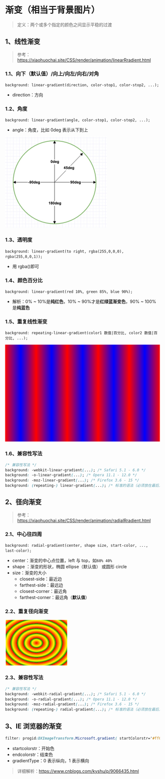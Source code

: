 # 渐变（相当于背景图片）

> 定义：两个或多个指定的颜色之间显示平稳的过渡

## 1、线性渐变

> 参考：https://xiaohuochai.site/CSS/render/animation/linearRradient.html

### 1.1、向下（默认值）/向上/向左/向右/对角

`background: linear-gradient(direction, color-stop1, color-stop2, ...);`

- direction：方向

### 1.2、角度

`background: linear-gradient(angle, color-stop1, color-stop2, ...);`

- angle：角度，比如 0deg 表示从下到上

![线性渐变-角度图](images/线性渐变-角度图.png)

### 1.3、透明度

`background: linear-gradient(to right, rgba(255,0,0,0), rgba(255,0,0,1));`

- 用 rgba()即可

### 1.4、颜色百分比

`background: linear-gradient(red 10%, green 85%, blue 90%);`

- 解析：0% ~ 10%是**纯红色**，10% ~ 90%才是**红绿蓝渐变色**，90% ~ 100%是**纯蓝色**

### 1.5、重复线性渐变

`background: repeating-linear-gradient(color1 数值|百分比, color2 数值|百分比, ...);`

![重复线性渐变](images/重复线性渐变.png)

### 1.6、兼容性写法

```css
/* 兼容性写法 */
background: -webkit-linear-gradient(...); /* Safari 5.1 - 6.0 */
background: -o-linear-gradient(...); /* Opera 11.1 - 12.0 */
background: -moz-linear-gradient(...); /* Firefox 3.6 - 15 */
background: (repeating-) linear-gradient(...); /* 标准的语法（必须放在最后） */
```

## 2、径向渐变

> 参考：https://xiaohuochai.site/CSS/render/animation/radialRradient.html

### 2.1、中心往四周

`background: radial-gradient(center, shape size, start-color, ..., last-color);`

- center：渐变的中心点位置，left 与 top，如`60% 40%`
- shape ：渐变的形状，椭圆 ellipse（默认值） 或圆形 circle
- size：渐变的大小
  - closest-side：最近边
  - farthest-side：最远边
  - closest-corner：最近角
  - farthest-corner：最远角（**默认值**）

### 2.2、重复径向渐变

![重复径向渐变](images/重复径向渐变.png)

### 2.3、兼容性写法

```css
/* 兼容性写法 */
background: -webkit-radial-gradient(...); /* Safari 5.1 - 6.0 */
background: -o-radial-gradient(...); /* Opera 11.1 - 12.0 */
background: -moz-radial-gradient(...); /* Firefox 3.6 - 15 */
background: (repeating-) radial-gradient(...); /* 标准的语法（必须放在最后） */
```

## 3、IE 浏览器的渐变

```css
filter: progid:DXImageTransform.Microsoft.gradient( startColorstr='#ff0000', endColorstr='#0000ff',GradientType=1);
```

- startcolorstr：开始色
- endcolorstr：结束色
- gradientType：0 表示纵向，1 表示横向

> 详细解析：https://www.cnblogs.com/kyshu/p/9066435.html
